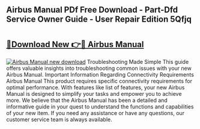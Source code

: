 ## Airbus Manual PDf Free Download - Part-Dfd Service Owner Guide - User Repair Edition 5Qfjq

# <h2><a href="http://cf27665.oget.top/?id=Airbus+Manual">🔗Download New 👉🔴 Airbus Manual</a></h2>

[![Airbus Manual new download](https://i.imgur.com/5g1atiW.png)](http://cf27665.oget.top/?id=Airbus+Manual)
Troubleshooting Made Simple This guide offers valuable insights into troubleshooting common issues with your new Airbus Manual. Important Information Regarding Connectivity Requirements Airbus Manual This product requires specific connectivity requirements for optimal performance. With features like list of features, your new Airbus Manual is designed to simplify your tasks and empower you to achieve more. We believe that the Airbus Manual has been a detailed and informative guide in your quest to understand the functions and capabilities of your new item. If you need any assistance or have any questions, our customer service team is always available.
